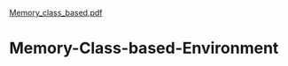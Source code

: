 [Memory_class_based.pdf](https://github.com/user-attachments/files/18477605/Memory_class_based.pdf)
# Memory-Class-based-Environment
